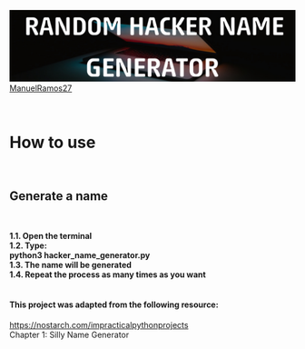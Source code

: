 ![banner](./assets/banner.png)
[ManuelRamos27](https://github.com/ManuelRamos27)  

<br>
<h1>How to use</h1> 
<br>
<h2>Generate a name</h2>
<br>
<p>
<b>1.1. Open the terminal</b>
<br>
<b>1.2. Type:</b>
<br>
<b>python3 hacker_name_generator.py</b>
<br>
<b>1.3. The name will be generated</b>
<br>
<b>1.4. Repeat the process as many times as you want</b>
<br>
<br>

<h4>This project was adapted from the following resource:</h4>
<a href="https://nostarch.com/impracticalpythonprojects
">https://nostarch.com/impracticalpythonprojects</a>
<br>
Chapter 1: Silly Name Generator





